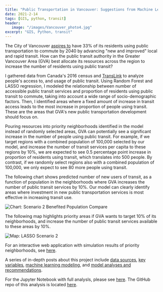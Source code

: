 ```yaml
---
title: "Public Transportation in Vancouver: Suggestions from Machine Learning Models"
date: 2021-2-14
tags: [GIS, python, transit]
header:
   image: "/images/Vancouver_photo4.jpg"
excerpt: "GIS, Python, transit"
---
```


The City of Vancouver [aspires to](https://vancouver.ca/files/cov/transportation-2040-plan.pdf) have 33% of its residents using public transportation to commute by 2040 by advancing "new and improved" local and rapid transit. How can the public transit authority in the Greater Vancouver Area (GVA) best allocate its resources across the region to increase the number of residents using public transit? 

I gathered data from Canada's 2016 census and [TransLink](https://developer.translink.ca/servicesgtfs/gtfsdata) to analyze people's access to, and usage of public transit. Using Random Forest and LASSO regression, I modeled the relationship between number of accessible public transit services and proportion of residents using public transit to commute, taking into account a wide range of socio-demographic factors. Then, I identified areas where a fixed amount of increase in transit access leads to the most increase in proportion of people using transit. These are the areas that GVA's new public transportation development should focus on.

Pouring resources into priority neighborhoods identified in the model instead of randomly selected areas, GVA can potentially see a significant increase in the number of people using public transit. For example, if we target regions with a combined population of 100,000 selected by our model, and increase the number of transit services per capita to these regions by 10%, we are expected to see 0.5 percentage point increase in proportion of residents using transit, which translates into 500 people. By contrast, if we randomly select regions also with a combined population of 100,000, we only expect to see 80 more people using transit.

The following chart shows predicted number of new users of transit, as a function of population in the neighborhoods where GVA increases the number of public transit services by 10%. Our model can clearly identify areas where investment in new public transportation services is most effective in increasing transit use.

<img src="{{ site.url }}{{ site.baseurl }}/images/Vancouver_transit_summary/plots/X_2_benefited_population_compare_for_post.png" alt="Chart: Scenario 2 Benefited Population Compare">

The following map highlights priority areas if GVA wants to target 10% of its neighborhoods, and increase the number of public transit services available to these areas by 10%.

<img src="{{ site.url }}{{ site.baseurl }}/images/Vancouver_transit_summary/plots/X_2_LASSO.png" alt="Map: LASSO Scenario 2">

For an interactive web application with simulation results of priority neighborhoods, see [here](https://gva-transit-ml.herokuapp.com/).  

A series of in-depth posts about this project include [data sources](https://zibowangkangyu.github.io/Vancouver_transit1/), [key variables](https://zibowangkangyu.github.io/Vancouver_transit2/), [machine learning modeling](https://zibowangkangyu.github.io/Vancouver_transit3/), and [model analyses and recommendations](https://zibowangkangyu.github.io/Vancouver_transit4/).

For the Jupyter Notebook with full analysIs, please see [here](https://nbviewer.jupyter.org/github/ZIBOWANGKANGYU/Vancouver_transit/blob/master/Report.ipynb). The GitHub repo of this analysis is located [here](https://github.com/ZIBOWANGKANGYU/Vancouver_transit).  
